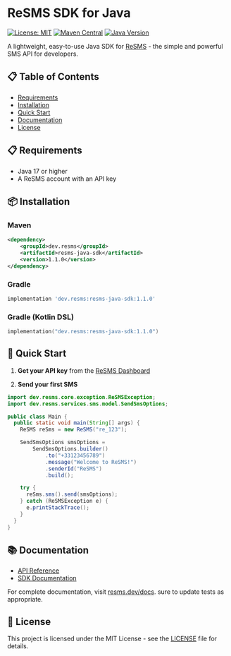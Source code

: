 # ReSMS SDK for Java

[![License: MIT](https://img.shields.io/badge/License-MIT-blue.svg)](https://opensource.org/licenses/MIT)
[![Maven Central](https://img.shields.io/maven-central/v/dev.resms/resms-java-sdk.svg)](https://search.maven.org/artifact/dev.resms/resms-java-sdk)
[![Java Version](https://img.shields.io/badge/Java-17%2B-blue)](https://www.oracle.com/java/technologies/javase-jdk17-downloads.html)

A lightweight, easy-to-use Java SDK for [ReSMS](https://resms.dev) - the simple and powerful SMS API for developers.

## 📋 Table of Contents

- [Requirements](#-requirements)
- [Installation](#-installation)
- [Quick Start](#-quick-start)
- [Documentation](#-documentation)
- [License](#-license)

## 📋 Requirements

- Java 17 or higher
- A ReSMS account with an API key

## 📦 Installation

### Maven

```xml
<dependency>
    <groupId>dev.resms</groupId>
    <artifactId>resms-java-sdk</artifactId>
    <version>1.1.0</version>
</dependency>
```

### Gradle

```groovy
implementation 'dev.resms:resms-java-sdk:1.1.0'
```

### Gradle (Kotlin DSL)

```kotlin
implementation("dev.resms:resms-java-sdk:1.1.0")
```

## 🚀 Quick Start

1. **Get your API key** from the [ReSMS Dashboard](https://resms.dev/dashboard)

2. **Send your first SMS**

```java
import dev.resms.core.exception.ReSMSException;
import dev.resms.services.sms.model.SendSmsOptions;

public class Main {
  public static void main(String[] args) {
    ReSMS reSms = new ReSMS("re_123");

    SendSmsOptions smsOptions =
        SendSmsOptions.builder()
            .to("+33123456789")
            .message("Welcome to ReSMS!")
            .senderId("ReSMS")
            .build();

    try {
      reSms.sms().send(smsOptions);
    } catch (ReSMSException e) {
      e.printStackTrace();
    }
  }
}

```

## 📚 Documentation

- [API Reference](https://docs.resms.dev/)
- [SDK Documentation](https://docs.resms.dev/quickstart/java)

For complete documentation, visit [resms.dev/docs](https://docs.resms.dev/).
sure to update tests as appropriate.

## 📄 License

This project is licensed under the MIT License - see the [LICENSE](LICENSE) file for details.
